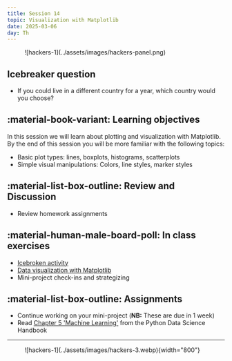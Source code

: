 ```yaml
---
title: Session 14
topic: Visualization with Matplotlib
date: 2025-03-06
day: Th
---
```



<figure markdown="span">
  ![hackers-1](../assets/images/hackers-panel.png)
</figure>

## Icebreaker question
* If you could live in a different country for a year, which country would you choose?

## :material-book-variant: Learning objectives
In this session we will learn about plotting and visualization with Matplotlib. By the end of this session you will be more familiar with the following topics:

- Basic plot types: lines, boxplots, histograms, scatterplots
- Simple visual manipulations: Colors, line styles, marker styles


## :material-list-box-outline: Review and Discussion
- Review homework assignments

## :material-human-male-board-poll: In class exercises
- [Icebroken activity](../../tutorials/14.0-DebuggingChallenges2)
- [Data visualization with Matplotlib](../../tutorials/14.1-intro-plotting)
- Mini-project check-ins and strategizing

## :material-list-box-outline: Assignments
- Continue working on your mini-project (**NB:** These are due in 1 week)
- Read [Chapter 5 'Machine Learning'](https://jakevdp.github.io/PythonDataScienceHandbook/05.00-machine-learning.html) from the Python Data Science Handbook

---------------------


<figure markdown="span">
  ![hackers-1](../assets/images/hackers-3.webp){width="800"}
</figure>

<!-- Notes
* Show the github 'Preview' tab
-->
